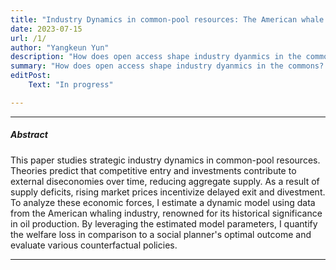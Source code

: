 ```yaml
---
title: "Industry Dynamics in common-pool resources: The American whale fishery"
date: 2023-07-15 
url: /1/
author: "Yangkeun Yun"
description: "How does open access shape industry dyanmics in the commons?" 
summary: "How does open access shape industry dyanmics in the commons? This paper builds and estimates a dynamic model using data from the American whaling industry."
editPost:
    Text: "In progress"

---
```


---

##### Abstract

This paper studies strategic industry dynamics in common-pool resources. Theories predict that competitive entry and investments contribute to external diseconomies over time, reducing aggregate supply. As a result of supply deficits, rising market prices incentivize delayed exit and divestment. To analyze these economic forces, I estimate a dynamic model using data from the American whaling industry, renowned for its historical significance in oil production. By leveraging the estimated model parameters, I quantify the welfare loss in comparison to a social planner's optimal outcome and evaluate various counterfactual policies.

---
